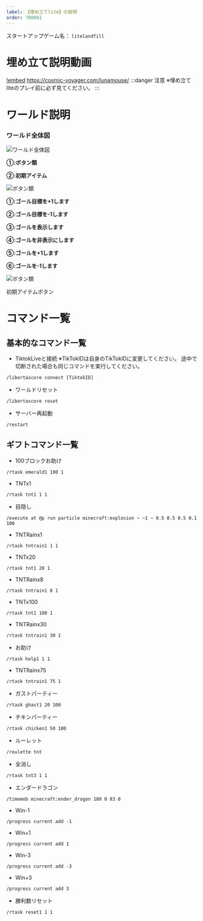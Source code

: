 ```yaml
---
label: 【埋め立てlite】の説明
order: 700001
---
```

スタートアップゲーム名：
```litelandfill```


# 埋め立て説明動画  
[!embed](https://youtu.be/oNc0Pzj_xGw)
https://cosmic-voyager.com/lunamouse/
:::danger 注意
※埋め立てliteのプレイ前に必ず見てください。
:::  

# ワールド説明
### ワールド全体図
![ワールド全体図](/image/litelandfill1.png)


**①:ボタン類**

**②:初期アイテム**


![ボタン類](/image/litelandfill2.png)


**①:ゴール目標を+1します**

**②:ゴール目標を-1します**

**③:ゴールを表示します**

**④:ゴールを非表示にします**

**⑤:ゴールを+1します**

**⑥:ゴールを-1します**

![ボタン類](/image/litelandfill3.png)


初期アイテムボタン


# コマンド一覧

## 基本的なコマンド一覧

- TiktokLiveと接続
※TikTokIDは自身のTikTokIDに変更してください。
途中で切断された場合も同じコマンドを実行してください。
```
/libertascore connect [TiktokID]
```

- ワールドリセット
```
/libertascore reset
```

- サーバー再起動
```
/restart
```

## ギフトコマンド一覧  
- 100ブロックお助け
```
/rtask emerald1 100 1
```
- TNTx1
```
/rtask tnt1 1 1
```
- 目隠し
```
/execute at @p run particle minecraft:explosion ~ ~1 ~ 0.5 0.5 0.5 0.1 100
```
- TNTRainx1
```
/rtask tntrain1 1 1
```
- TNTx20
```
/rtask tnt1 20 1
```
- TNTRainx8
```
/rtask tntrain1 8 1
```
- TNTx100
```
/rtask tnt1 100 1
```
- TNTRainx30
```
/rtask tntrain1 30 1
```
- お助け
```
/rtask help1 1 1
```
- TNTRainx75
```
/rtask tntrain1 75 1
```
- ガストパーティー
```
/rtask ghast1 20 100
```
- チキンパーティー
```
/rtask chicken1 50 100
```
- ルーレット
```
/roulette tnt
```
- 全消し
```
/rtask tnt3 1 1
```
- エンダードラゴン
```
/timemob minecraft:ender_dragon 180 0 83 0
```
- Win-1
```
/progress current add -1
```
- Win+1
```
/progress current add 1
```
- Win-3
```
/progress current add -3
```
- Win+3
```
/progress current add 3
```
- 勝利数リセット
```
/rtask reset1 1 1
```
